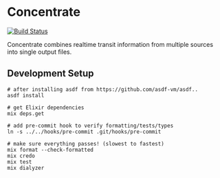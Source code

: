 # Concentrate

[![Build Status](https://semaphoreci.com/api/v1/mbta/concentrate/branches/master/badge.svg)](https://semaphoreci.com/mbta/concentrate)

Concentrate combines realtime transit information from multiple sources into
single output files.

## Development Setup

```
# after installing asdf from https://github.com/asdf-vm/asdf..
asdf install

# get Elixir dependencies
mix deps.get

# add pre-commit hook to verify formatting/tests/types
ln -s ../../hooks/pre-commit .git/hooks/pre-commit

# make sure everything passes! (slowest to fastest)
mix format --check-formatted
mix credo
mix test
mix dialyzer
```
